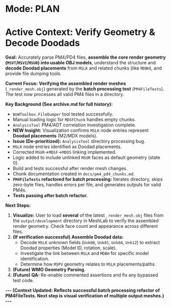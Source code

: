 # Mode: PLAN

# Active Context: Verify Geometry & Decode Doodads

**Goal:** Accurately parse PM4/PD4 files, **assemble the core render geometry (`MSVT`/`MSVI`/`MSUR`) into usable OBJ models**, understand the structure and **decode Doodad placements** from `MSLK` and related chunks (like `MDBH`), and provide file dumping tools.

**Current Focus:** **Verifying the assembled render meshes** (`_render_mesh.obj`) generated by the **batch processing test** (`PM4FileTests`). The test now processes all valid PM4 files in a directory.

**Key Background (See archive.md for full history):**
*   `WoWToolbox.FileDumper` tool tested successfully.
*   Manual loading logic for `MDSFChunk` handles empty chunks.
*   `AnalysisTool` PM4/ADT correlation investigation complete.
*   **NEW Insight:** Visualization confirms `MSLK` node entries represent **Doodad placements** (M2/MDX models).
*   **Issue (De-prioritized):** `AnalysisTool` directory processing bug.
*   `MSLK` node entries identified as Doodad placements.
*   Corrected `MSUR`->`MDSF`->`MDOS` linking implemented.
*   Logic added to include unlinked `MSUR` faces as default geometry (state 0).
*   Build and tests successful after render mesh changes.
*   Chunk documentation created in `docs/pm4_pd4_chunks.md`.
*   **`PM4FileTests` refactored for batch processing:** Iterates directory, skips zero-byte files, handles errors per file, and generates outputs for valid PM4s.
*   **Tests passing after batch refactor.**

**Next Steps:**
1.  **Visualize:** User to load **several** of the latest `_render_mesh.obj` files from the `output/development` directory in MeshLab to verify the assembled render geometry. Check face count and appearance across different files.
2.  **(If verification successful) Assemble Doodad data:**
    *   Decode `MSLK` unknown fields (`Unk00`, `Unk01`, `Unk04`, `Unk12`) to extract Doodad properties (Model ID, rotation, scale).
    *   Investigate the link between `MSLK` and `MDBH` for specific model identification.
    *   Determine how `MSPV` geometry relates to `MSLK` placements/paths.
3.  **(Future) WMO Geometry Parsing.**
4.  **(Future) QA:** Re-enable commented assertions and fix any bypassed test code.

**--- (Context Updated: Reflects successful batch processing refactor of PM4FileTests. Next step is visual verification of multiple output meshes.) ---**
